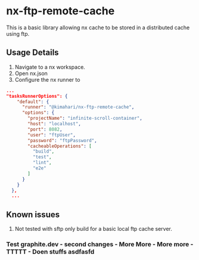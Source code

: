 # nx-ftp-remote-cache

This is a basic library allowing nx cache to be stored in a distributed cache using ftp. 
## Usage Details

1) Navigate to a nx workspace.
2) Open nx.json
3) Configure the nx runner to 

```json
...
"tasksRunnerOptions": {
    "default": {
      "runner": "@kimahari/nx-ftp-remote-cache",
      "options": {
        "projectName": "infinite-scroll-container",
        "host": "localhost",
        "port": 8082,
        "user": "ftpUser",
        "password": "ftpPassword",
        "cacheableOperations": [
          "build",
          "test",
          "lint",
          "e2e"
        ]
      }
    }
  },
  ...
```

## Known issues 

1) Not tested with sftp only build for a basic local ftp cache server.

### Test graphite.dev - second changes - More More - More more - TTTTT - Doen stuffs asdfasfd
